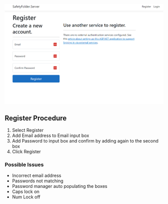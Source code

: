 





![Alt Text](../../images/1.1%20Register.png)




## Register Procedure

1. Select Register
2. Add Email address to Email input box
3. Add Password to input box and confirm by adding again to the second box
4. Click Register

  

### Possible Issues

- Incorrect email address
- Passwords not matching
- Password manager auto populating the boxes
- Caps lock on 
- Num Lock off 


  

